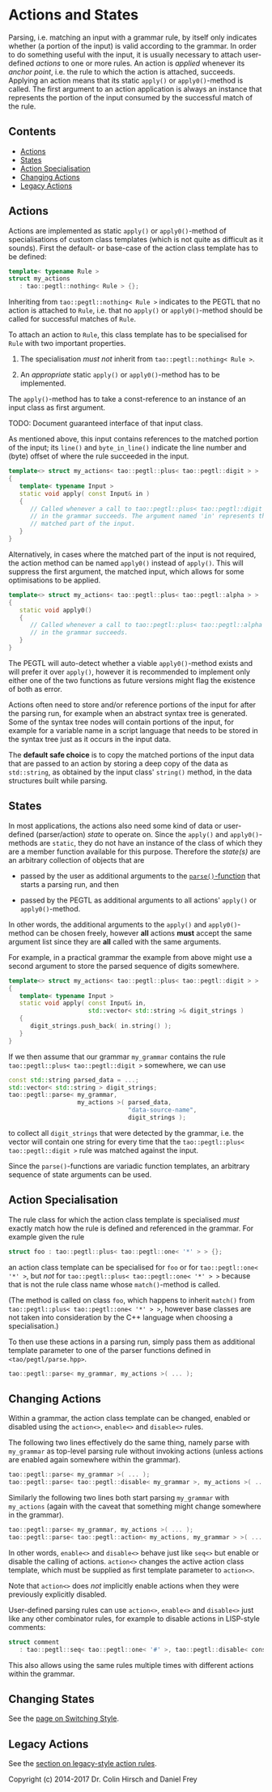 # Actions and States

Parsing, i.e. matching an input with a grammar rule, by itself only indicates whether (a portion of the input) is valid according to the grammar.
In order to do something useful with the input, it is usually necessary to attach user-defined *actions* to one or more rules.
An action is *applied* whenever its *anchor point*, i.e. the rule to which the action is attached, succeeds.
Applying an action means that its static `apply()` or `apply0()`-method is called.
The first argument to an action application is always an instance that represents the portion of the input consumed by the successful match of the rule.

## Contents

* [Actions](#actions)
* [States](#states)
* [Action Specialisation](#action-specialisation)
* [Changing Actions](#changing-actions)
* [Legacy Actions](#legacy-actions)

## Actions

Actions are implemented as static `apply()` or `apply0()`-method of specialisations of custom class templates (which is not quite as difficult as it sounds).
First the default- or base-case of the action class template has to be defined:

```c++
template< typename Rule >
struct my_actions
   : tao::pegtl::nothing< Rule > {};
```

Inheriting from `tao::pegtl::nothing< Rule >` indicates to the PEGTL that no action is attached to `Rule`, i.e. that no `apply()` or `apply0()`-method should be called for successful matches of `Rule`.

To attach an action to `Rule`, this class template has to be specialised for `Rule` with two important properties.

1. The specialisation *must not* inherit from `tao::pegtl::nothing< Rule >`.

2. An *appropriate* static `apply()` or `apply0()`-method has to be implemented.

The `apply()`-method has to take a const-reference to an instance of an input class as first argument.

TODO: Document guaranteed interface of that input class.

As mentioned above, this input contains references to the matched portion of the input; its `line()` and `byte_in_line()` indicate the line number and (byte) offset of where the rule succeeded in the input.

```c++
template<> struct my_actions< tao::pegtl::plus< tao::pegtl::digit > >
{
   template< typename Input >
   static void apply( const Input& in )
   {
      // Called whenever a call to tao::pegtl::plus< tao::pegtl::digit >
      // in the grammar succeeds. The argument named 'in' represents the
      // matched part of the input.
   }
}
```

Alternatively, in cases where the matched part of the input is not required, the action method can be named `apply0()` instead of `apply()`.
This will suppress the first argument, the matched input, which allows for some optimisations to be applied.

```c++
template<> struct my_actions< tao::pegtl::plus< tao::pegtl::alpha > >
{
   static void apply0()
   {
      // Called whenever a call to tao::pegtl::plus< tao::pegtl::alpha >
      // in the grammar succeeds.
   }
}
```

The PEGTL will auto-detect whether a viable `apply0()`-method exists and will prefer it over `apply()`, however it is recommended to implement only either one of the two functions as future versions might flag the existence of both as error.

Actions often need to store and/or reference portions of the input for after the parsing run, for example when an abstract syntax tree is generated.
Some of the syntax tree nodes will contain portions of the input, for example for a variable name in a script language that needs to be stored in the syntax tree just as it occurs in the input data.

The **default safe choice** is to copy the matched portions of the input data that are passed to an action by storing a deep copy of the data as `std::string`, as obtained by the input class' `string()` method, in the data structures built while parsing.

## States

In most applications, the actions also need some kind of data or user-defined (parser/action) *state* to operate on.
Since the `apply()` and `apply0()`-methods are `static`, they do not have an instance of the class of which they are a member function available for this purpose.
Therefore the *state(s)* are an arbitrary collection of objects that are

* passed by the user as additional arguments to the [`parse()`-function](Inputs-and-Parsing.md#parse-function) that starts a parsing run, and then

* passed by the PEGTL as additional arguments to all actions' `apply()` or `apply0()`-method.

In other words, the additional arguments to the `apply()` and `apply0()`-method can be chosen freely, however **all** actions **must** accept the same argument list since they are **all** called with the same arguments.

For example, in a practical grammar the example from above might use a second argument to store the parsed sequence of digits somewhere.

```c++
template<> struct my_actions< tao::pegtl::plus< tao::pegtl::digit > >
{
   template< typename Input >
   static void apply( const Input& in,
                      std::vector< std::string >& digit_strings )
   {
      digit_strings.push_back( in.string() );
   }
}
```

If we then assume that our grammar `my_grammar` contains the rule `tao::pegtl::plus< tao::pegtl::digit >` somewhere, we can use

```c++
const std::string parsed_data = ...;
std::vector< std::string > digit_strings;
tao::pegtl::parse< my_grammar,
                   my_actions >( parsed_data,
                                 "data-source-name",
                                 digit_strings );
```

to collect all `digit_strings` that were detected by the grammar, i.e. the vector will contain one string for every time that the `tao::pegtl::plus< tao::pegtl::digit >` rule was matched against the input.

Since the `parse()`-functions are variadic function templates, an arbitrary sequence of state arguments can be used.

## Action Specialisation

The rule class for which the action class template is specialised *must* exactly match how the rule is defined and referenced in the grammar.
For example given the rule

```c++
struct foo : tao::pegtl::plus< tao::pegtl::one< '*' > > {};
```

an action class template can be specialised for `foo` or for `tao::pegtl::one< '*' >`, but *not* for `tao::pegtl::plus< tao::pegtl::one< '*' > >` because that is not the rule class name whose `match()`-method is called.

(The method is called on class `foo`, which happens to inherit `match()` from `tao::pegtl::plus< tao::pegtl::one< '*' > >`, however base classes are not taken into consideration by the C++ language when choosing a specialisation.)

To then use these actions in a parsing run, simply pass them as additional template parameter to one of the parser functions defined in `<tao/pegtl/parse.hpp>`.

```c++
tao::pegtl::parse< my_grammar, my_actions >( ... );
```

## Changing Actions

Within a grammar, the action class template can be changed, enabled or disabled using the `action<>`, `enable<>` and `disable<>` rules.

The following two lines effectively do the same thing, namely parse with `my_grammar` as top-level parsing rule without invoking actions (unless actions are enabled again somewhere within the grammar).

```c++
tao::pegtl::parse< my_grammar >( ... );
tao::pegtl::parse< tao::pegtl::disable< my_grammar >, my_actions >( ... );
```

Similarly the following two lines both start parsing `my_grammar` with `my_actions` (again with the caveat that something might change somewhere in the grammar).

```c++
tao::pegtl::parse< my_grammar, my_actions >( ... );
tao::pegtl::parse< tao::pegtl::action< my_actions, my_grammar > >( ... );
```

In other words, `enable<>` and `disable<>` behave just like `seq<>` but enable or disable the calling of actions. `action<>` changes the active action class template, which must be supplied as first template parameter to `action<>`.

Note that `action<>` does *not* implicitly enable actions when they were previously explicitly disabled.

User-defined parsing rules can use `action<>`, `enable<>` and `disable<>` just like any other combinator rules, for example to disable actions in LISP-style comments:

```c++
struct comment
   : tao::pegtl::seq< tao::pegtl::one< '#' >, tao::pegtl::disable< cons_list > > {};
```

This also allows using the same rules multiple times with different actions within the grammar.

## Changing States

See the [page on Switching Style](Switching-Style.md).

## Legacy Actions

See the [section on legacy-style action rules](Rule-Reference.md#action-rules).

Copyright (c) 2014-2017 Dr. Colin Hirsch and Daniel Frey
